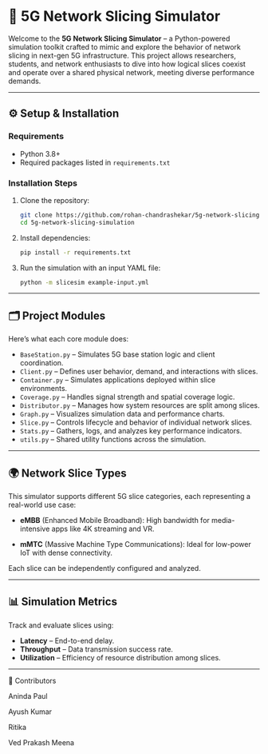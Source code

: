 # 📶 5G Network Slicing Simulator

Welcome to the **5G Network Slicing Simulator** – a Python-powered simulation toolkit crafted to mimic and explore the behavior of network slicing in next-gen 5G infrastructure. This project allows researchers, students, and network enthusiasts to dive into how logical slices coexist and operate over a shared physical network, meeting diverse performance demands.

---
## ⚙️ Setup & Installation

### Requirements

- Python 3.8+
- Required packages listed in `requirements.txt`

### Installation Steps

1. Clone the repository:

    ```bash
    git clone https://github.com/rohan-chandrashekar/5g-network-slicing-simulation.git
    cd 5g-network-slicing-simulation
    ```

2. Install dependencies:

    ```bash
    pip install -r requirements.txt
    ```

3. Run the simulation with an input YAML file:

    ```bash
    python -m slicesim example-input.yml
    ```

---

## 🗂 Project Modules

Here’s what each core module does:

- `BaseStation.py` – Simulates 5G base station logic and client coordination.
- `Client.py` – Defines user behavior, demand, and interactions with slices.
- `Container.py` – Simulates applications deployed within slice environments.
- `Coverage.py` – Handles signal strength and spatial coverage logic.
- `Distributor.py` – Manages how system resources are split among slices.
- `Graph.py` – Visualizes simulation data and performance charts.
- `Slice.py` – Controls lifecycle and behavior of individual network slices.
- `Stats.py` – Gathers, logs, and analyzes key performance indicators.
- `utils.py` – Shared utility functions across the simulation.

---

## 🌍 Network Slice Types

This simulator supports different 5G slice categories, each representing a real-world use case:

- **eMBB** (Enhanced Mobile Broadband): High bandwidth for media-intensive apps like 4K streaming and VR.

- **mMTC** (Massive Machine Type Communications): Ideal for low-power IoT with dense connectivity.


Each slice can be independently configured and analyzed.

---

## 📊 Simulation Metrics

Track and evaluate slices using:

- **Latency** – End-to-end delay.
- **Throughput** – Data transmission success rate.
- **Utilization** – Efficiency of resource distribution among slices.
---


👥 Contributors

Aninda Paul

Ayush Kumar

Ritika

Ved Prakash Meena
